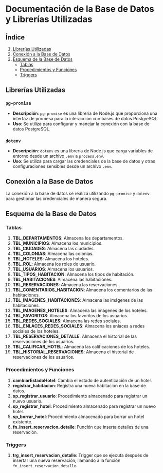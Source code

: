 # Documentación de la Base de Datos y Librerías Utilizadas

## Índice

1. [Librerías Utilizadas](#librerías-utilizadas)
2. [Conexión a la Base de Datos](#conexión-a-la-base-de-datos)
3. [Esquema de la Base de Datos](#esquema-de-la-base-de-datos)
    - [Tablas](#tablas)
    - [Procedimientos y Funciones](#procedimientos-y-funciones)
    - [Triggers](#triggers)

## Librerías Utilizadas

### `pg-promise`

- **Descripción**: `pg-promise` es una librería de Node.js que proporciona una interfaz de promesa para la interacción con bases de datos PostgreSQL.
- **Uso**: Se utiliza para configurar y manejar la conexión con la base de datos PostgreSQL.

### `dotenv`

- **Descripción**: `dotenv` es una librería de Node.js que carga variables de entorno desde un archivo `.env` a `process.env`.
- **Uso**: Se utiliza para cargar las credenciales de la base de datos y otras configuraciones sensibles desde un archivo `.env`.

## Conexión a la Base de Datos

La conexión a la base de datos se realiza utilizando `pg-promise` y `dotenv` para gestionar las credenciales de manera segura.

## Esquema de la Base de Datos

### Tablas

1. **TBL_DEPARTAMENTOS**: Almacena los departamentos.
2. **TBL_MUNICIPIOS**: Almacena los municipios.
3. **TBL_CIUDADES**: Almacena las ciudades.
4. **TBL_COLONIAS**: Almacena las colonias.
5. **TBL_HOTELES**: Almacena los hoteles.
6. **TBL_ROL**: Almacena los roles de usuario.
7. **TBL_USUARIOS**: Almacena los usuarios.
8. **TBL_TIPOS_HABITACION**: Almacena los tipos de habitación.
9. **TBL_HABITACIONES**: Almacena las habitaciones.
10. **TBL_RESERVACIONES**: Almacena las reservaciones.
11. **TBL_COMENTARIOS_HABITACION**: Almacena los comentarios de las habitaciones.
12. **TBL_IMAGENES_HABITACIONES**: Almacena las imágenes de las habitaciones.
13. **TBL_IMAGENES_HOTELES**: Almacena las imágenes de los hoteles.
14. **TBL_FAVORITOS**: Almacena los favoritos de los usuarios.
15. **TBL_REDES_SOCIALES**: Almacena las redes sociales.
16. **TBL_ENLACES_REDES_SOCIALES**: Almacena los enlaces a redes sociales de los hoteles.
17. **TBL_RESERVACIONES_DETALLE**: Almacena el historial de las reservaciones de los usuarios.
18. **TBL_CALIFICAR_HOTEL**: Almacena las calificaciones de los hoteles.
19. **TBL_HISTORIAL_RESERVACIONES**: Almacena el historial de reservaciones de los usuarios.

### Procedimientos y Funciones

1. **cambiarEstadoHotel**: Cambia el estado de autenticación de un hotel.
2. **registrar_habitacion**: Registra una nueva habitación en la base de datos.
3. **sp_registrar_usuario**: Procedimiento almacenado para registrar un nuevo usuario.
4. **sp_registrar_hotel**: Procedimiento almacenado para registrar un nuevo hotel.
5. **sp_borrar_hotel**: Procedimiento almacenado para borrar un hotel existente.
6. **fn_insert_reservacion_detalle**: Función que inserta detalles de una reservación.

### Triggers

1. **trg_insert_reservacion_detalle**: Trigger que se ejecuta después de insertar una nueva reservación, llamando a la función `fn_insert_reservacion_detalle`.
